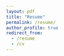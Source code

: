 ```yaml
---
layout: pdf
title: "Resume"
permalink: /resume/
author_profile: true
redirect_from:
  - /resume
  - /cv
---
```


<!--- 
<iframe src="https://drive.google.com/file/d/1xicW0uIEk-Cz1Oz7P4xKlz7bHOWNoNXc/preview" width="100%" height="100%" ></iframe> 
--->


<object data="wangjenny.github.io/assets/JennyWangResume.pdf" width="1000" height="1000" type='application/pdf'/>


